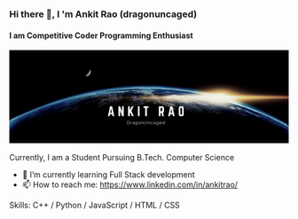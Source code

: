 ### Hi there 👋, I 'm Ankit Rao  (dragonuncaged)
#### I am Competitive Coder                                               Programming Enthusiast                    
![I am Competitive Coder                                               Programming Enthusiast                    ](https://github.com/DragonUncaged/DragonUncaged/blob/Advance/Name%20Banner.png)

Currently, I am a Student Pursuing B.Tech. Computer Science

- 🌱 I’m currently learning Full Stack development
- 📫 How to reach me: https://www.linkedin.com/in/ankitrao/


Skills: C++ / Python / JavaScript / HTML / CSS








<!--
**DragonUncaged/DragonUncaged** is a ✨ _special_ ✨ repository because its `README.md` (this file) appears on your GitHub profile.

Here are some ideas to get you started:

- 🔭 I’m currently working on ...
- 🌱 I’m currently learning ...
- 👯 I’m looking to collaborate on ...
- 🤔 I’m looking for help with ...
- 💬 Ask me about ...
- 📫 How to reach me: ...
- 😄 Pronouns: ...
- ⚡ Fun fact: ...
-->
